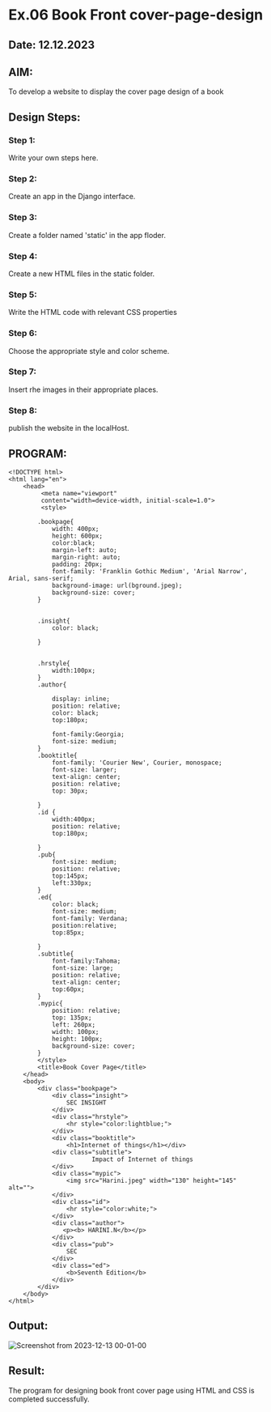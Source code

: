 # Ex.06 Book Front cover-page-design
## Date: 12.12.2023
## AIM:
To develop a website to display the cover page design of a book

## Design Steps:

### Step 1:
Write your own steps here.
### Step 2:
Create an app in the Django interface.
### Step 3:
Create a folder named 'static' in the app floder.
### Step 4:
Create a new HTML files in the static folder.
### Step 5:
Write the HTML code with relevant CSS properties
### Step 6:
Choose the appropriate style and color scheme.
### Step 7:
Insert rhe images in their appropriate places.
### Step 8:
publish the website in the localHost.
## PROGRAM:
```
<!DOCTYPE html>
<html lang="en">
    <head>
         <meta name="viewport" 
         content="width=device-width, initial-scale=1.0">
         <style>

        .bookpage{
            width: 400px;
            height: 600px;
            color:black;
            margin-left: auto;
            margin-right: auto;
            padding: 20px;
            font-family: 'Franklin Gothic Medium', 'Arial Narrow', Arial, sans-serif;
            background-image: url(bground.jpeg);
            background-size: cover;
        }
            

        .insight{
            color: black;

        }

        
        .hrstyle{
            width:100px;
        }
        .author{
        
            display: inline;
            position: relative;
            color: black;
            top:180px;
            
            font-family:Georgia;
            font-size: medium;
        }
        .booktitle{
            font-family: 'Courier New', Courier, monospace;
            font-size: larger;
            text-align: center;
            position: relative;
            top: 30px;
        
        }
        .id {
            width:400px;
            position: relative;
            top:180px;
            
        }
        .pub{
            font-size: medium;
            position: relative;
            top:145px;
            left:330px;
        }
        .ed{
            color: black;
            font-size: medium;
            font-family: Verdana;
            position:relative;
            top:85px;

        }
        .subtitle{
            font-family:Tahoma;
            font-size: large;
            position: relative;
            text-align: center;
            top:60px;
        }
        .mypic{
            position: relative;
            top: 135px;
            left: 260px;
            width: 100px;
            height: 100px;
            background-size: cover;
        }
        </style>
        <title>Book Cover Page</title>
    </head>
    <body>
        <div class="bookpage">
            <div class="insight">
                SEC INSIGHT
            </div>
            <div class="hrstyle">
                <hr style="color:lightblue;">
            </div>
            <div class="booktitle">
                <h1>Internet of things</h1></div>
            <div class="subtitle">
                       Impact of Internet of things
            </div>
            <div class="mypic">
                <img src="Harini.jpeg" width="130" height="145" alt="">
            </div>
            <div class="id">
                <hr style="color:white;">
            </div>
            <div class="author">
               <p><b> HARINI.N</b></p>
            </div>
            <div class="pub">
                SEC
            </div>
            <div class="ed">
                <b>Seventh Edition</b>
            </div>
        </div>
    </body>
</html> 
```


## Output:
![Screenshot from 2023-12-13 00-01-00](https://github.com/HARININAGAPPAN/cover-page-design/assets/147473910/3934af9e-fd0c-4c44-9ec2-6490832b97dd)
## Result:
The program for designing book front cover page using HTML and CSS is completed successfully.
